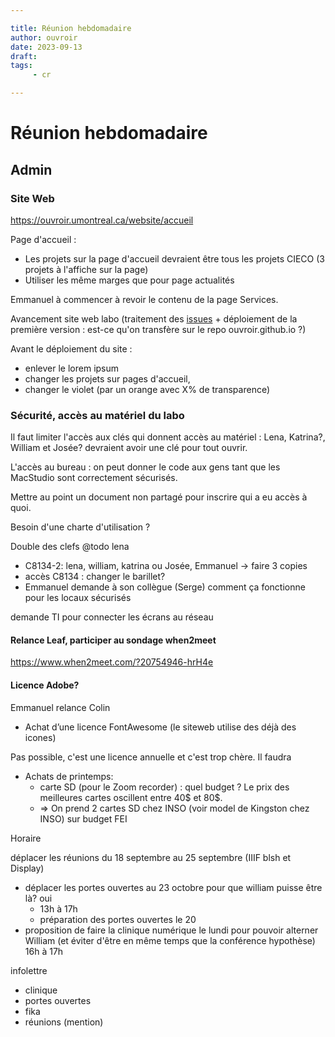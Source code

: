 ```yaml
---

title: Réunion hebdomadaire
author: ouvroir
date: 2023-09-13
draft: 
tags:
     - cr

---
```


# Réunion hebdomadaire

## Admin

### Site Web

https://ouvroir.umontreal.ca/website/accueil

Page d'accueil :
- Les projets sur la page d'accueil devraient être tous les projets CIECO (3 projets à l'affiche sur la page)
- Utiliser les même marges que pour page actualités

Emmanuel à commencer à revoir le contenu de la page Services.

Avancement site web labo (traitement des [issues](https://github.com/ouvroir/website/issues) + déploiement de la première version : est-ce qu'on transfère sur le repo ouvroir.github.io ?) 

Avant le déploiement du site :
- enlever le lorem ipsum
- changer les projets sur pages d'accueil,
- changer le violet (par un orange avec X% de transparence)



### Sécurité, accès au matériel du labo

Il faut limiter l'accès aux clés qui donnent accès au matériel : Lena, Katrina?, William et Josée? devraient avoir une clé pour tout ouvrir.

L'accès au bureau : on peut donner le code aux gens tant que les MacStudio sont correctement sécurisés.

Mettre au point un document non partagé pour inscrire qui a eu accès à quoi.

Besoin d'une charte d'utilisation ?

Double des clefs @todo lena
- C8134-2: lena, william, katrina ou Josée, Emmanuel → faire 3 copies
- accès C8134 : changer le barillet?
- Emmanuel demande à son collègue (Serge) comment ça fonctionne pour les locaux sécurisés

demande TI pour connecter les écrans au réseau

#### Relance Leaf, participer au sondage when2meet 
https://www.when2meet.com/?20754946-hrH4e


#### Licence Adobe?

Emmanuel relance Colin


- Achat d’une licence FontAwesome (le siteweb utilise des déjà des icones)

Pas possible, c'est une licence annuelle et c'est trop chère. Il faudra

- Achats de printemps:
    - carte SD (pour le Zoom recorder) : quel budget ? Le prix des meilleures cartes oscillent entre 40$ et 80$.
    - => On prend 2 cartes SD chez INSO (voir model de Kingston chez INSO) sur budget FEI


Horaire

déplacer les réunions du 18 septembre au 25 septembre (IIIF blsh et Display)

- déplacer les portes ouvertes au 23 octobre pour que william puisse être là? oui
    - 13h à 17h
    - préparation des portes ouvertes le 20 
- proposition de faire la clinique numérique le lundi pour pouvoir alterner William (et éviter d'être en même temps que la conférence hypothèse) 16h à 17h

infolettre
- clinique
- portes ouvertes
- fika
- réunions (mention) 
